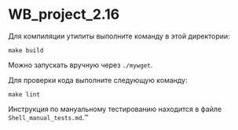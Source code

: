 # WB_project_2.16


Для компиляции утилиты выполните команду в этой директории:
```
make build
```
Можно запускать вручную через `./mywget`.


Для проверки кода выполните следующую команду:
```
make lint
```

Инструкция по мануальному тестированию находится в файле `Shell_manual_tests.md`.™